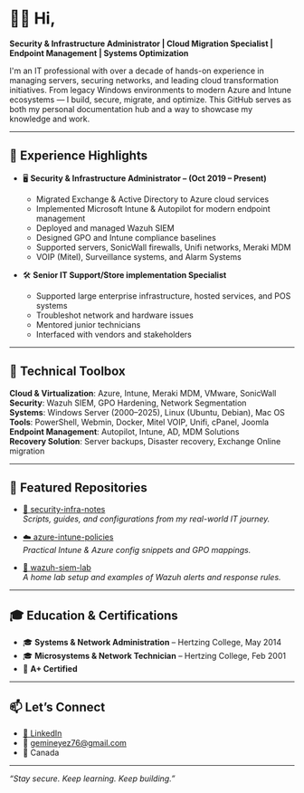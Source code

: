 # 👋🏾 Hi,

**Security & Infrastructure Administrator | Cloud Migration Specialist | Endpoint Management | Systems Optimization**

I'm an IT professional with over a decade of hands-on experience in managing servers, securing networks, and leading cloud transformation initiatives. From legacy Windows environments to modern Azure and Intune ecosystems — I build, secure, migrate, and optimize. This GitHub serves as both my personal documentation hub and a way to showcase my knowledge and work.

---

## 💼 Experience Highlights

- 🖥️ **Security & Infrastructure Administrator – (Oct 2019 – Present)**  
  - Migrated Exchange & Active Directory to Azure cloud services
  - Implemented Microsoft Intune & Autopilot for modern endpoint management  
  - Deployed and managed Wazuh SIEM  
  - Designed GPO and Intune compliance baselines  
  - Supported servers, SonicWall firewalls, Unifi networks, Meraki MDM  
  - VOIP (Mitel), Surveillance systems, and Alarm Systems

- 🛠️ **Senior IT Support/Store implementation Specialist**  
  - Supported large enterprise infrastructure, hosted services, and POS systems  
  - Troubleshot network and hardware issues  
  - Mentored junior technicians  
  - Interfaced with vendors and stakeholders

---

## 🧰 Technical Toolbox

**Cloud & Virtualization**: Azure, Intune, Meraki MDM, VMware, SonicWall  
**Security**: Wazuh SIEM, GPO Hardening, Network Segmentation  
**Systems**: Windows Server (2000–2025), Linux (Ubuntu, Debian), Mac OS  
**Tools**: PowerShell, Webmin, Docker, Mitel VOIP, Unifi, cPanel, Joomla  
**Endpoint Management**: Autopilot, Intune, AD, MDM Solutions  
**Recovery Solution**: Server backups, Disaster recovery, Exchange Online migration

---

## 📘 Featured Repositories

- [🔐 security-infra-notes](https://github.com/DatProphet/security-infra-notes)  
  _Scripts, guides, and configurations from my real-world IT journey._

- [☁️ azure-intune-policies](https://github.com/DatProphet/azure-intune-policies)  
  _Practical Intune & Azure config snippets and GPO mappings._

- [🧠 wazuh-siem-lab](https://github.com/DatProphet/wazuh-siem-lab)  
  _A home lab setup and examples of Wazuh alerts and response rules._

---

## 🎓 Education & Certifications

- 🎓 **Systems & Network Administration** – Hertzing College, May 2014  
- 🎓 **Microsystems & Network Technician** – Hertzing College, Feb 2001  
- 🏅 **A+ Certified**

---

## 📫 Let’s Connect

- [🔗 LinkedIn](https://www.linkedin.com/in/jason-morgan-9a56348/)
- 📧 gemineyez76@gmail.com  
- 📍  Canada

---

_“Stay secure. Keep learning. Keep building.”_
